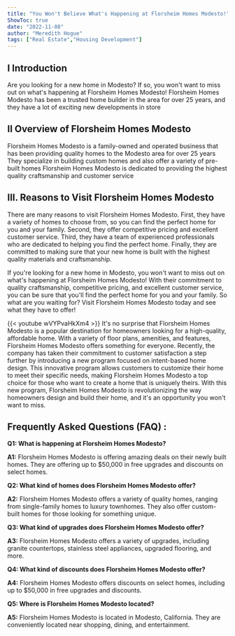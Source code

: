 ```yaml
---
title: "You Won't Believe What's Happening at Florsheim Homes Modesto!"
ShowToc: true 
date: "2022-11-08"
author: "Meredith Hogue" 
tags: ["Real Estate","Housing Development"]
---
```

## I Introduction
Are you looking for a new home in Modesto? If so, you won't want to miss out on what's happening at Florsheim Homes Modesto! Florsheim Homes Modesto has been a trusted home builder in the area for over 25 years, and they have a lot of exciting new developments in store 

## II Overview of Florsheim Homes Modesto
Florsheim Homes Modesto is a family-owned and operated business that has been providing quality homes to the Modesto area for over 25 years They specialize in building custom homes and also offer a variety of pre-built homes Florsheim Homes Modesto is dedicated to providing the highest quality craftsmanship and customer service

## III. Reasons to Visit Florsheim Homes Modesto
There are many reasons to visit Florsheim Homes Modesto. First, they have a variety of homes to choose from, so you can find the perfect home for you and your family. Second, they offer competitive pricing and excellent customer service. Third, they have a team of experienced professionals who are dedicated to helping you find the perfect home. Finally, they are committed to making sure that your new home is built with the highest quality materials and craftsmanship. 

If you're looking for a new home in Modesto, you won't want to miss out on what's happening at Florsheim Homes Modesto! With their commitment to quality craftsmanship, competitive pricing, and excellent customer service, you can be sure that you'll find the perfect home for you and your family. So what are you waiting for? Visit Florsheim Homes Modesto today and see what they have to offer!

{{< youtube wVYPvaHkXm4 >}} 
It's no surprise that Florsheim Homes Modesto is a popular destination for homeowners looking for a high-quality, affordable home. With a variety of floor plans, amenities, and features, Florsheim Homes Modesto offers something for everyone. Recently, the company has taken their commitment to customer satisfaction a step further by introducing a new program focused on intent-based home design. This innovative program allows customers to customize their home to meet their specific needs, making Florsheim Homes Modesto a top choice for those who want to create a home that is uniquely theirs. With this new program, Florsheim Homes Modesto is revolutionizing the way homeowners design and build their home, and it's an opportunity you won't want to miss.

## Frequently Asked Questions (FAQ) :
**Q1: What is happening at Florsheim Homes Modesto?**

**A1:** Florsheim Homes Modesto is offering amazing deals on their newly built homes. They are offering up to $50,000 in free upgrades and discounts on select homes.

**Q2: What kind of homes does Florsheim Homes Modesto offer?**

**A2:** Florsheim Homes Modesto offers a variety of quality homes, ranging from single-family homes to luxury townhomes. They also offer custom-built homes for those looking for something unique.

**Q3: What kind of upgrades does Florsheim Homes Modesto offer?**

**A3:** Florsheim Homes Modesto offers a variety of upgrades, including granite countertops, stainless steel appliances, upgraded flooring, and more.

**Q4: What kind of discounts does Florsheim Homes Modesto offer?**

**A4:** Florsheim Homes Modesto offers discounts on select homes, including up to $50,000 in free upgrades and discounts.

**Q5: Where is Florsheim Homes Modesto located?**

**A5:** Florsheim Homes Modesto is located in Modesto, California. They are conveniently located near shopping, dining, and entertainment.



